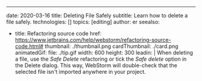 ---
date: 2020-03-16
title: Deleting File Safely
subtitle: Learn how to delete a file safely.
technologies: []
topics: [editing]
author: er
seealso:
- title: Refactoring source code
  href: https://www.jetbrains.com/help/webstorm/refactoring-source-code.html#
thumbnail: ./thumbnail.png
cardThumbnail: ./card.png
animatedGif:
  file: ./tip.gif
  width: 600
  height: 300
leadin: |
  When deleting a file, use the *Safe Delete* refactoring or tick the *Safe delete* 
  option in the Delete dialog. This way, WebStorm will double-check that the 
  selected file isn't imported anywhere in your project.

